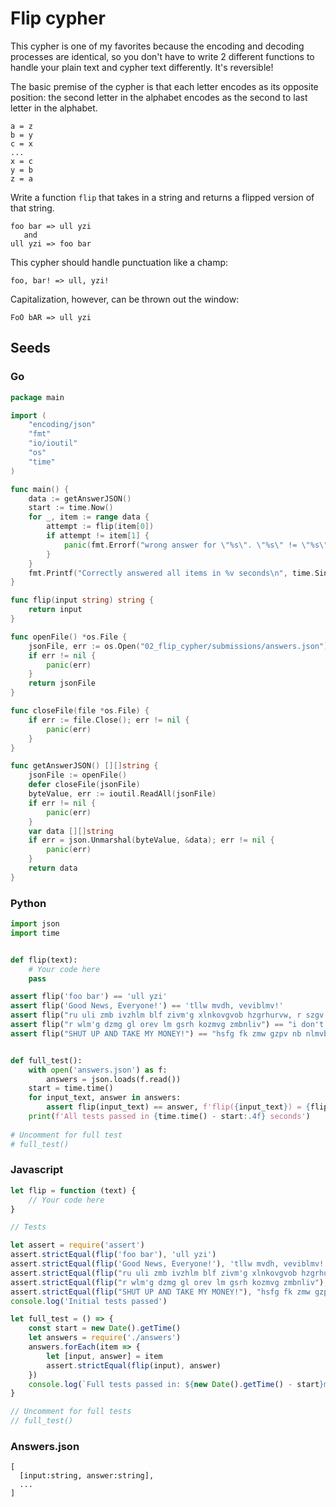 # Flip cypher

This cypher is one of my favorites because the encoding and decoding processes are identical, so you don't have
to write 2 different functions to handle your plain text and cypher text differently. It's reversible!

The basic premise of the cypher is that each letter encodes as its opposite position: the second letter in the alphabet
encodes as the second to last letter in the alphabet.<br>
```
a = z
b = y
c = x
...
x = c
y = b
z = a
```
Write a function `flip` that takes in a string and returns a flipped version of that string.
```
foo bar => ull yzi
   and
ull yzi => foo bar
```
This cypher should handle punctuation like a champ:
```
foo, bar! => ull, yzi!
```
Capitalization, however, can be thrown out the window:
```
FoO bAR => ull yzi
```

## Seeds
### Go
```go
package main

import (
	"encoding/json"
	"fmt"
	"io/ioutil"
	"os"
	"time"
)

func main() {
	data := getAnswerJSON()
	start := time.Now()
	for _, item := range data {
		attempt := flip(item[0])
		if attempt != item[1] {
			panic(fmt.Errorf("wrong answer for \"%s\". \"%s\" != \"%s\"", item[0], attempt, item[1]))
		}
	}
	fmt.Printf("Correctly answered all items in %v seconds\n", time.Since(start))
}

func flip(input string) string {
	return input
}

func openFile() *os.File {
	jsonFile, err := os.Open("02_flip_cypher/submissions/answers.json")
	if err != nil {
		panic(err)
	}
	return jsonFile
}

func closeFile(file *os.File) {
	if err := file.Close(); err != nil {
		panic(err)
	}
}

func getAnswerJSON() [][]string {
	jsonFile := openFile()
	defer closeFile(jsonFile)
	byteValue, err := ioutil.ReadAll(jsonFile)
	if err != nil {
		panic(err)
	}
	var data [][]string
	if err = json.Unmarshal(byteValue, &data); err != nil {
		panic(err)
	}
	return data
}
```
### Python
```python
import json
import time


def flip(text):
    # Your code here
    pass

assert flip('foo bar') == 'ull yzi'
assert flip('Good News, Everyone!') == 'tllw mvdh, veviblmv!'
assert flip("ru uli zmb ivzhlm blf zivm'g xlnkovgvob hzgrhurvw, r szgv blf") == "if for any reason you aren't completely satisfied, i hate you"
assert flip("r wlm'g dzmg gl orev lm gsrh kozmvg zmbnliv") == "i don't want to live on this planet anymore"
assert flip("SHUT UP AND TAKE MY MONEY!") == "hsfg fk zmw gzpv nb nlmvb!"


def full_test():
    with open('answers.json') as f:
        answers = json.loads(f.read())
    start = time.time()
    for input_text, answer in answers:
        assert flip(input_text) == answer, f'flip({input_text}) = {flip(input_text)} != {answer}'
    print(f'All tests passed in {time.time() - start:.4f} seconds')
    
# Uncomment for full test
# full_test()

```

### Javascript
```javascript
let flip = function (text) {
    // Your code here
}

// Tests

let assert = require('assert')
assert.strictEqual(flip('foo bar'), 'ull yzi')
assert.strictEqual(flip('Good News, Everyone!'), 'tllw mvdh, veviblmv!')
assert.strictEqual(flip("ru uli zmb ivzhlm blf zivm'g xlnkovgvob hzgrhurvw, r szgv blf"), "if for any reason you aren't completely satisfied, i hate you")
assert.strictEqual(flip("r wlm'g dzmg gl orev lm gsrh kozmvg zmbnliv"), "i don't want to live on this planet anymore")
assert.strictEqual(flip("SHUT UP AND TAKE MY MONEY!"), "hsfg fk zmw gzpv nb nlmvb!")
console.log('Initial tests passed')

let full_test = () => {
    const start = new Date().getTime()
    let answers = require('./answers')
    answers.forEach(item => {
        let [input, answer] = item
        assert.strictEqual(flip(input), answer)
    })
    console.log(`Full tests passed in: ${new Date().getTime() - start}ms`)
}

// Uncomment for full tests
// full_test()

```
### Answers.json
```
[
  [input:string, answer:string],
  ...
]
```
